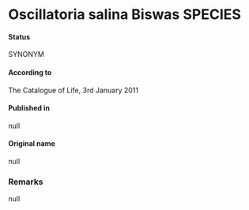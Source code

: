 # Oscillatoria salina Biswas SPECIES

#### Status
SYNONYM

#### According to
The Catalogue of Life, 3rd January 2011

#### Published in
null

#### Original name
null

### Remarks
null